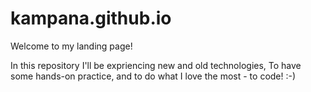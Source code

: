 # kampana.github.io
Welcome to my landing page!

In this repository I'll be expriencing new and old technologies, 
To have some hands-on practice, and to do what I love the most - to code! :-)
